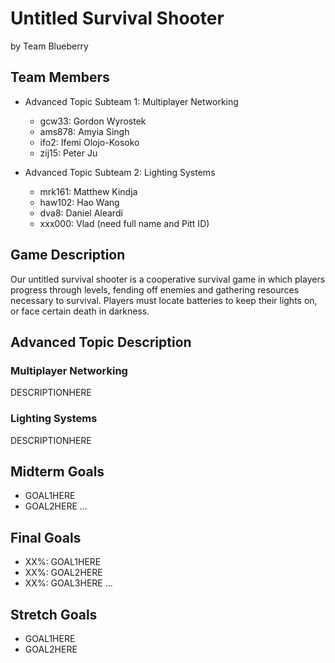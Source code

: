 # Untitled Survival Shooter

by Team Blueberry

## Team Members
* Advanced Topic Subteam 1: Multiplayer Networking
	* gcw33: Gordon Wyrostek
	* ams878: Amyia Singh
	* ifo2: Ifemi Olojo-Kosoko
	* zij15: Peter Ju

* Advanced Topic Subteam 2: Lighting Systems
	* mrk161: Matthew Kindja
	* haw102: Hao Wang
	* dva8: Daniel Aleardi
	* xxx000: Vlad (need full name and Pitt ID)

## Game Description

Our untitled survival shooter is a cooperative survival game in which
players progress through levels, fending off enemies and gathering resources necessary to survival.
Players must locate batteries to keep their lights on, or face certain death in darkness.

## Advanced Topic Description

### Multiplayer Networking

DESCRIPTIONHERE
    
### Lighting Systems

DESCRIPTIONHERE

## Midterm Goals

* GOAL1HERE
* GOAL2HERE
...

## Final Goals

* XX%: GOAL1HERE
* XX%: GOAL2HERE
* XX%: GOAL3HERE
...

## Stretch Goals

* GOAL1HERE
* GOAL2HERE
